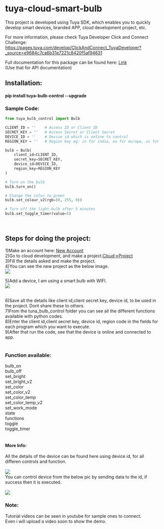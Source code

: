 # tuya-cloud-smart-bulb
This project is developed using Tuya SDK, which enables you to quickly    develop smart devices, branded APP, cloud development project, etc.

For more information, please check Tuya Developer Click and Connect      Challenge: https://pages.tuya.com/develop/ClickAndConnect_TuyaDeveloper?_source=e9684c7ca6b31e7221c8420f5af94631 


Full documentation for this package can be found here: <a href="https://github.com/Octoober/tuya-bulb-control">Link</a><br />
(Use that for API documentation)

<h2>Installation:</h2>
<h4>pip install tuya-bulb-control --upgrade</h4>

<h3>Sample Code:</h3>

```Python
from tuya_bulb_control import Bulb

CLIENT_ID = ''    # Access ID or Client ID
SECRET_KEY = ''   # Access Secret or Client Secret
DEVICE_ID = ''    # Devise id which is online to control
REGION_KEY = ''   # Region key eg: in for india, eu for europe, us for usa, cn for china, etc based on region where the device is there 

bulb = Bulb(
    client_id=CLIENT_ID,
    secret_key=SECRET_KEY,
    device_id=DEVICE_ID,
    region_key=REGION_KEY
)

# Turn on the bulb
bulb.turn_on()

# Change the color to green
bulb.set_colour_v2(rgb=(0, 255, 0))

# Turn off the light bulb after 5 minutes
bulb.set_toggle_timer(value=5)
```


<br>
<h2>Steps for doing the project:</h2>
1)Make an account here: <a href="https://iot.tuya.com/">New Account</a><br />
2)Go to cloud development, and make a project.<a href="https://iot.tuya.com/cloud/">Cloud->Project</a><br />
3)Fill the details asked and make the project.<br />
4)You can see the new project as the below image.<br />
<img src="https://user-images.githubusercontent.com/62068859/123901442-909e3880-d988-11eb-98a2-593d376baef6.png">
<br>

5)Add a device, I am using a smart bulb with WIFI.<br />
<img src="https://user-images.githubusercontent.com/62068859/123899898-b413b400-d985-11eb-9918-34f6db60de03.png">

<br>
6)Save all the details like client id,client secret key, device id, to be used in the project. Dont share these to others.
<br>
7)From the tuna_bulb_control folder you can see all the different functions available with python codes.<br>
8)Enter the client id,client secret key, device id, region code in the fields for each program which you want to execute.<br>
9)After that run the code, see that the device is online and connected to app.
<br>
<br>
<h3>Function available:</h3>
bulb_on<br>
bulb_off<br>
set_bright<br>
set_bright_v2<br>
set_color<br>
set_color_v2<br>
set_color_temp<br>
set_color_temp_v2<br>
set_work_mode<br>
state<br>
functions<br>
toggle<br>
toggle_timer<br>
<br>
<h4>More Info:</h4>
All the details of the device can be found here using device id, for all differen controls and function.
<br>
<br>
<img src="https://user-images.githubusercontent.com/62068859/123900800-613afc00-d987-11eb-8e5a-d8e2b552289d.png">
<br>
You can control device from the below pic by sending data to the id, if success then it is executed.
<br>
<br>
<img src="https://user-images.githubusercontent.com/62068859/123900902-95aeb800-d987-11eb-8f9c-7504ed077256.png">
<br>
<h3>Note:</h3>
Tutorial videos can be seen in youtube for sample ones to connect.<br>
Even i will upload a video soon to show the demo.



